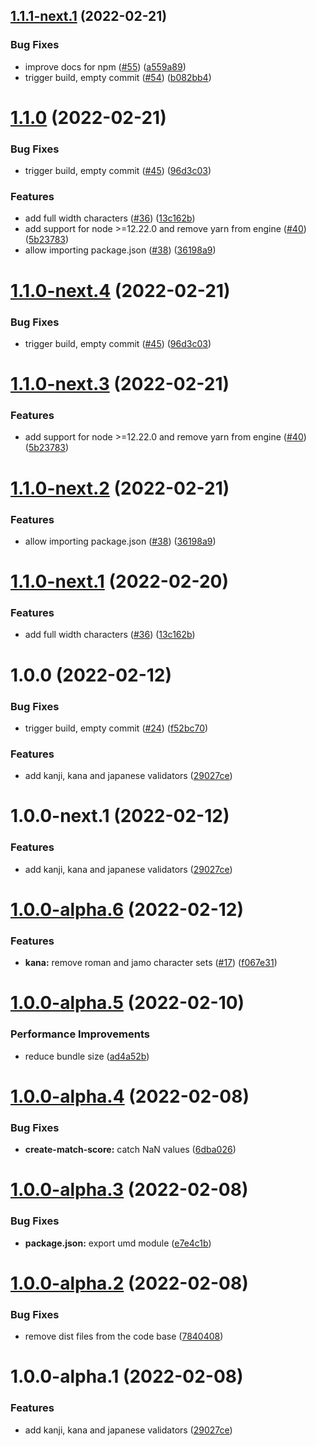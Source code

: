 ## [1.1.1-next.1](https://github.com/arjunvegda/japanese-moji/compare/v1.1.0...v1.1.1-next.1) (2022-02-21)


### Bug Fixes

* improve docs for npm ([#55](https://github.com/arjunvegda/japanese-moji/issues/55)) ([a559a89](https://github.com/arjunvegda/japanese-moji/commit/a559a89744ef17747a75ed726f7c6dfc5a641f7f))
* trigger build, empty commit ([#54](https://github.com/arjunvegda/japanese-moji/issues/54)) ([b082bb4](https://github.com/arjunvegda/japanese-moji/commit/b082bb49c91816c147fbf1f50608ab796d80930e))

# [1.1.0](https://github.com/arjunvegda/japanese-moji/compare/v1.0.0...v1.1.0) (2022-02-21)


### Bug Fixes

* trigger build, empty commit ([#45](https://github.com/arjunvegda/japanese-moji/issues/45)) ([96d3c03](https://github.com/arjunvegda/japanese-moji/commit/96d3c0369aadee560cc6aee1742e977a31e2a718))


### Features

* add full width characters ([#36](https://github.com/arjunvegda/japanese-moji/issues/36)) ([13c162b](https://github.com/arjunvegda/japanese-moji/commit/13c162bf76ec092b4a4bcf89cf291382fa338070))
* add support for node >=12.22.0 and remove yarn from engine ([#40](https://github.com/arjunvegda/japanese-moji/issues/40)) ([5b23783](https://github.com/arjunvegda/japanese-moji/commit/5b23783146ad52182f891a38f87a605836ca05e2))
* allow importing package.json ([#38](https://github.com/arjunvegda/japanese-moji/issues/38)) ([36198a9](https://github.com/arjunvegda/japanese-moji/commit/36198a91b8c9480987125893f8b3dcbc3646b107))

# [1.1.0-next.4](https://github.com/arjunvegda/japanese-moji/compare/v1.1.0-next.3...v1.1.0-next.4) (2022-02-21)


### Bug Fixes

* trigger build, empty commit ([#45](https://github.com/arjunvegda/japanese-moji/issues/45)) ([96d3c03](https://github.com/arjunvegda/japanese-moji/commit/96d3c0369aadee560cc6aee1742e977a31e2a718))

# [1.1.0-next.3](https://github.com/arjunvegda/japanese-moji/compare/v1.1.0-next.2...v1.1.0-next.3) (2022-02-21)


### Features

* add support for node >=12.22.0 and remove yarn from engine ([#40](https://github.com/arjunvegda/japanese-moji/issues/40)) ([5b23783](https://github.com/arjunvegda/japanese-moji/commit/5b23783146ad52182f891a38f87a605836ca05e2))

# [1.1.0-next.2](https://github.com/arjunvegda/japanese-moji/compare/v1.1.0-next.1...v1.1.0-next.2) (2022-02-21)


### Features

* allow importing package.json ([#38](https://github.com/arjunvegda/japanese-moji/issues/38)) ([36198a9](https://github.com/arjunvegda/japanese-moji/commit/36198a91b8c9480987125893f8b3dcbc3646b107))

# [1.1.0-next.1](https://github.com/arjunvegda/japanese-moji/compare/v1.0.0...v1.1.0-next.1) (2022-02-20)


### Features

* add full width characters ([#36](https://github.com/arjunvegda/japanese-moji/issues/36)) ([13c162b](https://github.com/arjunvegda/japanese-moji/commit/13c162bf76ec092b4a4bcf89cf291382fa338070))

# 1.0.0 (2022-02-12)


### Bug Fixes

* trigger build, empty commit ([#24](https://github.com/arjunvegda/japanese-moji/issues/24)) ([f52bc70](https://github.com/arjunvegda/japanese-moji/commit/f52bc709a9ba784a1d8dba0b8a801f841c68721d))


### Features

* add kanji, kana and japanese validators ([29027ce](https://github.com/arjunvegda/japanese-moji/commit/29027ceb0c55b7ab0bd74f90a86481ee7677d90a))

# 1.0.0-next.1 (2022-02-12)


### Features

* add kanji, kana and japanese validators ([29027ce](https://github.com/arjunvegda/japanese-moji/commit/29027ceb0c55b7ab0bd74f90a86481ee7677d90a))

# [1.0.0-alpha.6](https://github.com/arjunvegda/japanese-moji/compare/v1.0.0-alpha.5...v1.0.0-alpha.6) (2022-02-12)


### Features

* **kana:** remove roman and jamo character sets ([#17](https://github.com/arjunvegda/japanese-moji/issues/17)) ([f067e31](https://github.com/arjunvegda/japanese-moji/commit/f067e31b8253a37d60c1428f14158f6155970b68))

# [1.0.0-alpha.5](https://github.com/arjunvegda/japanese-moji/compare/v1.0.0-alpha.4...v1.0.0-alpha.5) (2022-02-10)


### Performance Improvements

* reduce bundle size ([ad4a52b](https://github.com/arjunvegda/japanese-moji/commit/ad4a52bdc0ddfb6ecf4c61f6914e0cca643be580))

# [1.0.0-alpha.4](https://github.com/arjunvegda/japanese-moji/compare/v1.0.0-alpha.3...v1.0.0-alpha.4) (2022-02-08)


### Bug Fixes

* **create-match-score:** catch NaN values ([6dba026](https://github.com/arjunvegda/japanese-moji/commit/6dba026ce5e9f3f3a047a26712f1a6b7399dbbad))

# [1.0.0-alpha.3](https://github.com/arjunvegda/japanese-moji/compare/v1.0.0-alpha.2...v1.0.0-alpha.3) (2022-02-08)


### Bug Fixes

* **package.json:** export umd module ([e7e4c1b](https://github.com/arjunvegda/japanese-moji/commit/e7e4c1b3d7ece14aee51bcc4fc60187d9d0482e2))

# [1.0.0-alpha.2](https://github.com/arjunvegda/japanese-moji/compare/v1.0.0-alpha.1...v1.0.0-alpha.2) (2022-02-08)


### Bug Fixes

* remove dist files from the code base ([7840408](https://github.com/arjunvegda/japanese-moji/commit/78404089014b6a5a752766879b3b1fb40e96df0b))

# 1.0.0-alpha.1 (2022-02-08)


### Features

* add kanji, kana and japanese validators ([29027ce](https://github.com/arjunvegda/japanese-moji/commit/29027ceb0c55b7ab0bd74f90a86481ee7677d90a))

